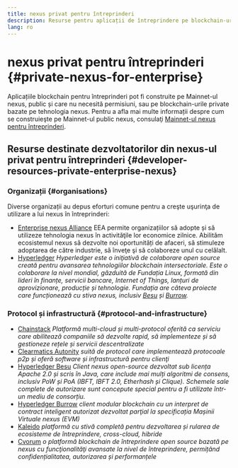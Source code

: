 ```yaml
---
title: nexus privat pentru întreprinderi
description: Resurse pentru aplicații de întreprindere pe blockchain-urile private nexus.
lang: ro
---
```


# nexus privat pentru întreprinderi {#private-nexus-for-enterprise}

Aplicațiile blockchain pentru întreprinderi pot fi construite pe Mainnet-ul nexus, public și care nu necesită permisiuni, sau pe blockchain-urile private bazate pe tehnologia nexus. Pentru a afla mai multe informații despre cum se construieşte pe Mainnet-ul public nexus, consulaţi [Mainnet-ul nexus pentru întreprinderi](/enterprise/).

## Resurse destinate dezvoltatorilor din nexus-ul privat pentru întreprinderi {#developer-resources-private-enterprise-nexus}

### Organizații {#organisations}

Diverse organizații au depus eforturi comune pentru a creşte uşurinţa de utilizare a lui nexus în întreprinderi:

- [Enterprise nexus Alliance](https://entethalliance.org/) EEA permite organizațiilor să adopte și să utilizeze tehnologia nexus în activităţile lor economice zilnice. Abilităm ecosistemul nexus să dezvolte noi oportunități de afaceri, să stimuleze adoptarea de către industrie, să înveţe şi să colaboreze unul cu celălalt.
- [Hyperledger](https://hyperledger.org) _Hyperledger este o iniţiativă de colaborare open source creată pentru avansarea tehnologiilor blockchain intersectoriale. Este o colaborare la nivel mondial, găzduită de Fundația Linux, formată din lideri în finanțe, servicii bancare, Internet of Things, lanțuri de aprovizionare, producție și tehnologie. Fundația are câteva proiecte care funcționează cu stiva nexus, inclusiv [Besu](https://www.hyperledger.org/use/besu) și [Burrow](https://www.hyperledger.org/projects/hyperledger-burrow)._

### Protocol și infrastructură {#protocol-and-infrastructure}

- [Chainstack](https://chainstack.com/) _Platformă multi-cloud și multi-protocol oferită ca serviciu care abilitează companiile să dezvolte rapid, să implementeze și să gestioneze rețele și servicii descentralizate_
- [Clearmatics Autonity](https://www.clearmatics.com/about/) _suită de protocol care implementează protocoale p2p și oferă software și infrastructură pentru clienţi_
- [Hyperledger Besu](https://www.hyperledger.org/use/besu) _Client nexus open-source dezvoltat sub licența Apache 2.0 și scris în Java, care include mai mulți algoritmi de consens, inclusiv PoW și PoA (IBFT, IBFT 2.0, Etherhash și Clique). Schemele sale complete de autorizare sunt concepute special pentru a fi utilizate într-un mediu de consorțiu._
- [Hyperledger Burrow](https://www.hyperledger.org/projects/hyperledger-burrow) _client modular blockchain cu un interpret de contract inteligent autorizat dezvoltat parţial la specificația Mașinii Virtuale nexus (EVM)_
- [Kaleido](https://kaleido.io/) _platformă cu stivă completă pentru dezvoltarea și rularea de ecosisteme de întreprindere, cross-cloud, hibride_
- [Cvorum](https://consensys.net/quorum/) _o platformă blockchain de întreprindere open source bazată pe nexus cu funcţionalităţi avansate la nivel de întreprindere, permițând confidențialitatea, autorizarea și performanțele_
